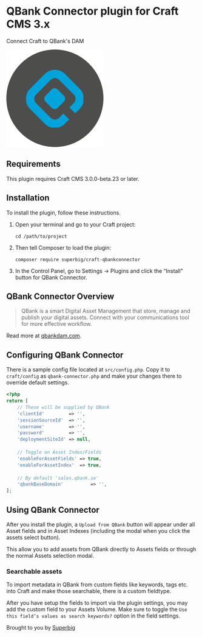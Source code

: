 # QBank Connector plugin for Craft CMS 3.x

Connect Craft to QBank's DAM

![Screenshot](resources/icon.png)

## Requirements

This plugin requires Craft CMS 3.0.0-beta.23 or later.

## Installation

To install the plugin, follow these instructions.

1.  Open your terminal and go to your Craft project:

        cd /path/to/project

2.  Then tell Composer to load the plugin:

        composer require superbig/craft-qbankconnector

3.  In the Control Panel, go to Settings → Plugins and click the “Install” button for QBank Connector.

## QBank Connector Overview

> QBank is a smart Digital Asset Management that store, manage and publish your digital assets. Connect with your communications tool for more effective workflow.

Read more at [qbankdam.com](https://www.qbankdam.com/en/start).

## Configuring QBank Connector

There is a sample config file located at `src/config.php`. Copy it to `craft/config` as `qbank-connector.php`
and make your changes there to override default settings.

```php
<?php
return [
    // These will be supplied by QBank
    'clientId'         => '',
    'sessionSourceId'  => '',
    'username'         => '',
    'password'         => '',
    'deploymentSiteId' => null,

    // Toggle on Asset Index/Fields
    'enableForAssetFields' => true,
    'enableForAssetIndex'  => true,

    // By default 'sales.qbank.se'
    'qbankBaseDomain'          => '',
];

```

## Using QBank Connector

After you install the plugin, a `Upload from QBank` button will appear under all Asset fields and in Asset Indexes (including the modal when you click the assets select button).

This allow you to add assets from QBank directly to Assets fields or through the normal Assets selection modal.

### Searchable assets

To import metadata in QBank from custom fields like keywords, tags etc. into Craft and make those searchable, there is a custom fieldtype.

After you have setup the fields to import via the plugin settings, you may add the custom field to your Assets Volume. Make sure to toggle the `Use this field’s values as search keywords?` option in the field settings.

Brought to you by [Superbig](https://superbig.co)
